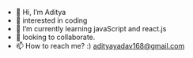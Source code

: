 - 👋 Hi, I’m Aditya
- 👀 interested in coding
- 🌱 I’m currently learning javaScript and react.js
- 💞️ looking to collaborate.
- 📫 How to reach me? :) adityayadav168@gmail.com

<!---
aditya0xd/aditya0xd is a ✨ special ✨ repository because its `README.md` (this file) appears on your GitHub profile.
You can click the Preview link to take a look at your changes.
--->
